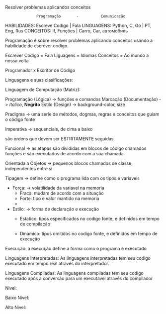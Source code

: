 <!--
    MINE:
    Escrever codigo = fala
    linguagem = portugues | codigo = python


    conceito = as coisas do ambiente

    #

    ***ekrjl**

    Programação é sobre resolver problemas aplicando os conceitos usando as linguages.

    "Python é uma linguagem de programação de alto nível, interpretada de script, imperativa, orientada a objetos, funcional, de tipagem dinâmica e forte."

    Python é uma linguagem de programação -> Matriz

    Linguagens Matriz:
        - Programação (Lógica)
            - Caracteristicas principais: funções e comandos
            - Ex: Python e BASH
        - Marcação (Documentar)

        - Estilo (Design)

    A UNICA MATRIZ QUE A GENTE TEM CLASSIFICAÇÕES É A DE PROGRAMAÇÕES

    alto nível

    interpretada / compilada #

    imperativa -> Paradigma
    funcional -> Paradigma
    orientada a objetos ->  Paradigma


    tipagem forte -> um numero vai ser um numero na memoria
    tipagem forte  -> um numero poode ser oq a memoria quiser


    tipagem dinâmica: a linguagem define o tipo das variaveis em tempo execução
    tipagem estatica: a linguagem define o tipo das variaveis em tempo de compilação e o tipo deve ser especificado no codigo.

    KAAL:
    Resolver problemas | Conceitos

    Programação é sobre resolver problemas aplicando conceitos usando a habilidade de escrever codigo.

    Escrever Código = Fala
    Liguagens = Idiomas
    Conceitos = Ao mundo a nossa volta


    Programador

    Escritor de código


    Python é uma  de alto nível, ,  de

    linguagem de programação

    Linguagens Matriz:
    - Programação (Lógica) -> Funções e Comandos

    - Marcação (Documentação) -> Marcadores Texto

    - Estilo (Design) -> background-color


    Nivel: Alto e Baixo

    interpretada -> modo de execução
    compilada

    imperativa, orientada a objetos, funcional -> Paradigma | Multi-Paradigma | Multi=Paradigmatica


    Imperativo

    Funcional

    func FuncaoA() {
        pass
    }

    func FuncaoB() {
        pass
    }

    FuncaoB()
    FuncaoA()

    Orientação a Objeto



    tipagem dinâmica e forte.

    Força
        - Forte
        - Fraca

    Estilo
        - Dinamico
        - Estatico


    x = 2

    int x = 2

    x := 2
    int x = 2
    var x uint8 = 2

    const PI uint8 = 3.14

    LODZ - RAMON:

    Resolver Problemas e Conceitos

    Escrito de Codigo

    Programador

    Falar               - Escrever Código
    Portugues           - Python | Linguages



    As coisas do mundo  - Conceitos

    Python é uma

    de , , , de tipagem dinâmica e forte.

    linguagem de programação -> Matriz

    Programação (Lógica) -> 2 + 2 = 4 | > AS outras classificações são exclusiva

    Marcação (Documentação/Estrutural) -> operadores de texto,

    Estilo (Design) -> etilo _> background-color

    Nivel: quanto mais alto, mais proximo da linguagem humana e mais automatico/simples ela é

    interpretada -> tempo real

    compilação -> tem q converter


    imperativa, orientada a objetos, funcional -> paradigma

    imperativa

    funcional



    força -> forte e fraca

    tipagem dinâmica e forte.

    estilo -> dinamico e estatico


    x = 5

    x = "bananas"

    num x = 5

    x = "bananas"

    ----------


    Python é uma linguagem de programação de alto nível, interpretada de script, imperativa, orientada a objetos, funcional, de tipagem dinâmica e forte.
-->

Resolver problemas aplicandos conceitos

                  Programação       -          Comunicação
HABILIDADES:     Escreve Codigo     |             Fala
LINGUAGENS:      Python, C, Go      |       PT,   Eng,   Rus
CONCEITOS:       If, Funções        |      Carro, Car,   автомобиль

Programação é sobre resolver problemas aplicando conceitos usando a habilidade de escrever codigo.

Escrever Código = Fala
Liguagens = Idiomas
Conceitos = Ao mundo a nossa volta

Programador x Escritor de Código

Linguagens e suas clasificações:

Linguagem de Computação (Matriz):

Programação (Lógica)        -> funções e comandos
Marcação    (Documentação)  -> *Italico*, **Negrito**
Estilo      (Design)        -> background-color, size

Pradigma -> uma serie de métodos, dogmas, regras e conceitos que guiam o código fonte

Imperativa -> sequenciais, de cima a baixo

são ordens que devem ser ESTRITAMENTE seguidas

Funcional -> as etapas são divididas em blocos de código chamados funções e são executados de acordo com a sua chamada.

Orientada a Objetos -> pequenos blocos chamados de classe, independentes entre si

Tipagem -> define como o programa lida com os tipos e variaveis

- Força: -> volatilidade da variavel na memoria
  - Fraca:  mudam de acordo com a situação
  - Forte:  tipo e valor mantido na memoria
  -
- Estilo: -> forma de declaração e execução
  - Estatico: tipos especificados no codigo fonte, e definidos em tempo de compilação

  - Dinamico: tipos omitidos no codigo fonte, e definidos em tempo de execução



Execução: a execução define a forma como o programa é executado

Linguagens Interpretadas: As linguagens interpretadas tem seu codigo executado em tempo real através do interpretador.

Linguagens Compiladas: As linguagens compiladas tem seu codigo executado após a conversão para um executavel através do compilador

Nivel:

Baixo Nivel:

Alto Nivel:
